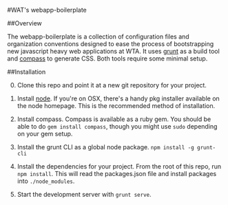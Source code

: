 #WAT's webapp-boilerplate

##Overview

The webapp-boilerplate is a collection of configuration files and organization
conventions designed to ease the process of bootstrapping new javascript heavy
web applications at WTA. It uses [grunt](http://gruntjs.com) as a build tool
and [compass](http://compass-style.org/) to generate CSS. Both tools require
some minimal setup.

##Installation

0. Clone this repo and point it at a new git repository for your project.

1. Install [node](http://nodejs.org/). If you're on OSX, there's a handy pkg
   installer available on the node homepage. This is the recommended method of
   installation.

2. Install compass. Compass is available as a ruby gem. You should be able to
   do `gem install compass`, though you might use `sudo` depending on your gem
   setup.

3. Install the grunt CLI as a global node package. `npm install -g grunt-cli`

4. Install the dependencies for your project. From the root of this repo, run
   `npm install`. This will read the packages.json file and install packages
   into `./node_modules`.

5. Start the development server with `grunt serve`.
